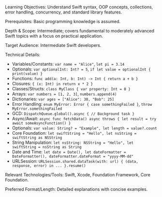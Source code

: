 Learning Objectives: Understand Swift syntax, OOP concepts, collections, error handling, concurrency, and standard library features.

Prerequisites: Basic programming knowledge is assumed.

Depth & Scope: Intermediate; covers fundamental to moderately advanced Swift topics with a focus on practical application.

Target Audience: Intermediate Swift developers.

Technical Details:
*   Variables/Constants: `var name = "Alice"`, `let pi = 3.14`
*   Optionals: `var optionalInt: Int? = 5`, `if let value = optionalInt { print(value) }`
*   Functions: `func add(a: Int, b: Int) -> Int { return a + b }`
*   Closures: `{ (x: Int) in return x * 2 }`
*   Classes/Structs: `class MyClass { var property: Int = 0 }`
*   Arrays: `var numbers = [1, 2, 3]`, `numbers.append(4)`
*   Dictionaries: `var ages = ["Alice": 30, "Bob": 25]`
*   Error Handling: `enum MyError: Error { case somethingFailed }`, `throw MyError.somethingFailed`
*   GCD: `DispatchQueue.global().async { // Background task }`
*   Async/Await: `async func fetchData() async throws { let result = try await someAsyncFunction() }`
*   Optionals: `var value: String? = "Example", let length = value?.count`
*   Core Foundation: `let swiftString = "Hello", let nsString = swiftString as NSString`
*   String Manipulation: `let nsString: NSString = "Hello", let swiftString = nsString as String`
*   Date and Time: `let date = Date(), let dateFormatter = DateFormatter(), dateFormatter.dateFormat = "yyyy-MM-dd"`
*   URLSession: `URLSession.shared.dataTask(with: url) { (data, response, error) in ... }.resume()`

Relevant Technologies/Tools: Swift, Xcode, Foundation Framework, Core Foundation.

Preferred Format/Length: Detailed explanations with concise examples.
